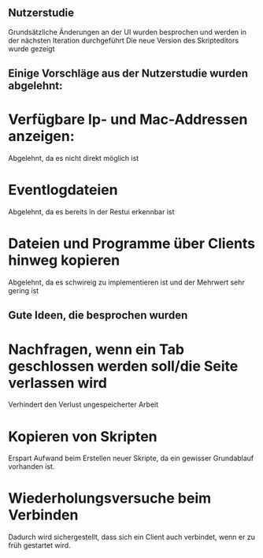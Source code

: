 ## Nutzerstudie
Grundsätzliche Änderungen an der UI wurden besprochen und werden in der nächsten Iteration durchgeführt
Die neue Version des Skripteditors wurde gezeigt


## Einige Vorschläge aus der Nutzerstudie wurden abgelehnt:
# Verfügbare Ip- und Mac-Addressen anzeigen:
Abgelehnt, da es nicht direkt möglich ist

# Eventlogdateien
Abgelehnt, da es bereits in der Restui erkennbar ist

# Dateien und Programme über Clients hinweg kopieren
Abgelehnt, da es schwireig zu implementieren ist und der Mehrwert sehr gering ist

## Gute Ideen, die besprochen wurden
# Nachfragen, wenn ein Tab geschlossen werden soll/die Seite verlassen wird
Verhindert den Verlust ungespeicherter Arbeit

# Kopieren von Skripten
Erspart Aufwand beim Erstellen neuer Skripte, da ein gewisser Grundablauf vorhanden ist.

# Wiederholungsversuche beim Verbinden
Dadurch wird sichergestellt, dass sich ein Client auch verbindet, wenn er zu früh gestartet wird.


